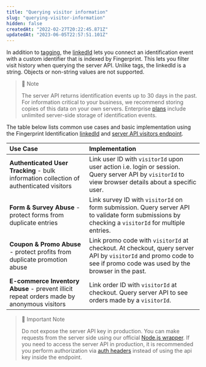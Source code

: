 ```yaml
---
title: "Querying visitor information"
slug: "querying-visitor-information"
hidden: false
createdAt: "2022-02-27T20:22:45.871Z"
updatedAt: "2023-06-05T22:57:51.101Z"
---
```

In addition to [tagging](https://dev.fingerprint.com/docs/tagging-information), the [linkedId](https://dev.fingerprint.com/docs/js-agent#linkedid) lets you connect an identification event with a custom identifier that is indexed by Fingerprint. This lets you filter visit history when querying the server API. Unlike tags, the linkedId is a string. Objects or non-string values are not supported.

> 📘 Note
> 
> The server API returns identification events up to 30 days in the past. For information critical to your business, we recommend storing copies of this data on your own servers. Enterprise [plans](https://fingerprint.com/pricing/) include unlimited server-side storage of identification events.

The table below lists common use cases and basic implementation using the Fingerprint Identification [linkedId](https://dev.fingerprint.com/docs/js-agent#linkedid) and [server API visitors endpoint](https://dev.fingerprint.com/docs/server-api#get-visitor-history).

| Use Case                                                                                  | Implementation                                                                                                                                                      |
| :---------------------------------------------------------------------------------------- | :------------------------------------------------------------------------------------------------------------------------------------------------------------------ |
| **Authenticated User Tracking** - bulk information collection of authenticated visitors   | Link user ID with `visitorId` upon user action i.e. login or session. Query server API by `visitorId` to view browser details about a specific user.                |
| **Form & Survey Abuse** - protect forms from duplicate entries                            | Link survey ID with `visitorId` on form submission. Query server API to validate form submissions by checking a `visitorId` for multiple entries.                   |
| **Coupon & Promo Abuse** - protect profits from duplicate promotion abuse                 | Link promo code with `visitorId` at checkout. At checkout, query server API by `visitorId` and promo code to see if promo code was used by the browser in the past. |
| **E-commerce Inventory Abuse** - prevent illicit repeat orders made by anonymous visitors | Link order ID with `visitorId` at checkout. Query server API to see orders made by a `visitorId`.                                                                   |

> 🚧 Important Note
> 
> Do not expose the server API key in production. You can make requests from the server side using our official [Node.js wrapper](https://github.com/fingerprintjs/fingerprintjs-pro-server-api-node-sdk). If you need to access the server API in production, it is recommended you perform authorization via [auth headers](https://dev.fingerprint.com/docs/server-api#auth-header) instead of using the api key inside the endpoint.